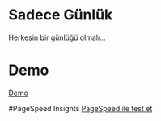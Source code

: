 # Sadece Günlük
Herkesin bir günlüğü olmalı...

# Demo
<a href="http://serhatsabuncu.com/sadece-gunluk/">Demo</a>

#PageSpeed Insights
<a href="https://developers.google.com/speed/pagespeed/insights/?url=http%3A%2F%2Fserhatsabuncu.com%2Fsadece-gunluk">PageSpeed ile test et</a>


